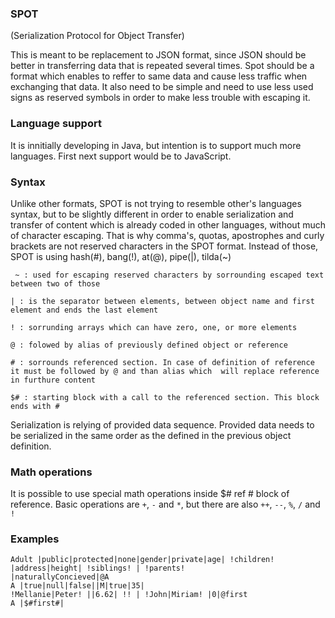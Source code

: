 ### SPOT 
(Serialization Protocol for Object Transfer)

This is meant to be replacement to JSON format, since JSON should be better in transferring data that is repeated several times. Spot should be a format which enables to reffer to same data and cause less traffic when exchanging that data. It also need to be simple and need to use less used signs as reserved symbols in order to make less trouble with escaping it.

### Language support

It is innitially developing in Java, but intention is to support much more languages. First next support would be to JavaScript.  

### Syntax

Unlike other formats, SPOT is not trying to resemble other's languages syntax, but to be slightly different in order 
to enable serialization and transfer of content which is already coded in other languages, without much of character 
escaping. That is why comma's, quotas, apostrophes and curly brackets are not reserved characters in the SPOT format. 
Instead of those, SPOT is using hash(#), bang(!), at(@), pipe(|), tilda(~)   

` ~ : used for escaping reserved characters by sorrounding escaped text between two of those` 

`| : is the separator between elements, between object name and first element and ends the last element`

`! : sorrunding arrays which can have zero, one, or more elements`

`@ : folowed by alias of previously defined object or reference`

`# : sorrounds referenced section. In case of definition of reference it must be followed by @ and than alias which 
will replace reference in furthure content`

`$# : starting block with a call to the referenced section. This block ends with #`

Serialization is relying of provided data sequence. Provided data needs to be serialized in the same order as the 
defined in the previous object definition.

### Math operations

It is possible to use special math operations inside $# ref # block of reference. Basic operations are `+`, `-` and 
`*`, but there are also `++`, `--`, `%`, `/` and `!`  

### Examples

<code>Adult |public|protected|none|gender|private|age| !children! |address|height| !siblings! | 
!parents! |naturallyConcieved|@A</code><br />
<code>A |true|null|false||M|true|35| !Mellanie|Peter! ||6.62| !! | !John|Miriam! |0|@first</code><br />
<code>A |$#first#|</code>

```